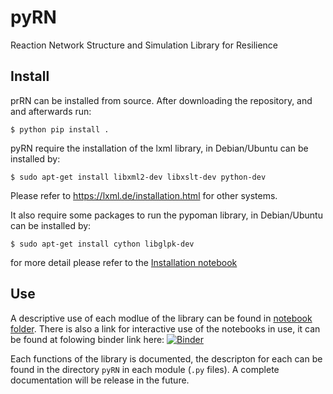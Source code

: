 # pyRN
Reaction Network Structure and Simulation Library for Resilience

## Install

prRN can be installed from source. After downloading the repository, and and afterwards run:

    $ python pip install .

pyRN require the installation of the lxml library, in Debian/Ubuntu can be installed by:

    $ sudo apt-get install libxml2-dev libxslt-dev python-dev

Please refer to https://lxml.de/installation.html for other systems.

It also require some packages to run the pypoman library, in Debian/Ubuntu can be installed by:

    $ sudo apt-get install cython libglpk-dev 

for more detail please refer to the [Installation notebook](https://github.com/pmaldona/pyRN/blob/main/notebooks/General%20description%20and%20installation.ipynb)

## Use

A descriptive use of each modlue of the library can be found in [notebook folder](https://github.com/pmaldona/pyRN/tree/main/networks). 
There is also a link for interactive use of the notebooks in use, it can be found at folowing binder link here: [![Binder](https://mybinder.org/badge_logo.svg)](https://mybinder.org/v2/gh/pmaldona/pyRN/HEAD?labpath=notebooks)

Each functions of the library is documented, the descripton for each can be found in the directory `pyRN` in each module (`.py` files). A complete documentation will be release in the future. 
